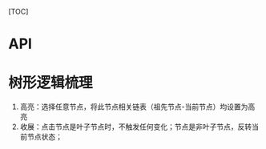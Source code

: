 [TOC]

# API

# 树形逻辑梳理
1. 高亮：选择任意节点，将此节点相关链表（祖先节点-当前节点）均设置为高亮
2. 收展：点击节点是叶子节点时，不触发任何变化；节点是非叶子节点，反转当前节点状态；
